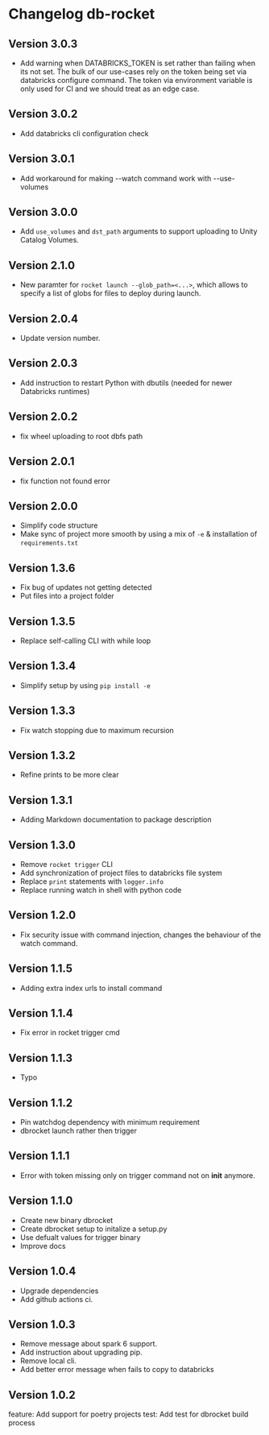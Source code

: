 # Changelog db-rocket

## Version 3.0.3
- Add warning when DATABRICKS_TOKEN is set rather than failing when its not set. The bulk of our use-cases rely on the token being set via databricks configure command. The token via environment variable is only used for CI and we should treat as an edge case.

## Version 3.0.2
- Add databricks cli configuration check

## Version 3.0.1
- Add workaround for making --watch command work with --use-volumes

## Version 3.0.0
- Add `use_volumes` and `dst_path` arguments to support uploading to Unity Catalog Volumes.

## Version 2.1.0
- New paramter for ``rocket launch --glob_path=<...>``, which allows to specify a list of globs for files to deploy during launch. 

## Version 2.0.4
- Update version number.

## Version 2.0.3
- Add instruction to restart Python with dbutils (needed for newer Databricks runtimes)

## Version 2.0.2
- fix wheel uploading to root dbfs path

## Version 2.0.1
- fix function not found error

## Version 2.0.0
- Simplify code structure
- Make sync of project more smooth by using a mix of `-e` & installation of `requirements.txt`

## Version 1.3.6

- Fix bug of updates not getting detected
- Put files into a project folder

## Version 1.3.5

- Replace self-calling CLI with while loop

## Version 1.3.4

- Simplify setup by using `pip install -e`

## Version 1.3.3

- Fix watch stopping due to maximum recursion

## Version 1.3.2

- Refine prints to be more clear

## Version 1.3.1

- Adding Markdown documentation to package description

## Version 1.3.0

- Remove `rocket trigger` CLI
- Add synchronization of project files to databricks file system
- Replace `print` statements with `logger.info`
- Replace running watch in shell with python code

## Version 1.2.0

- Fix security issue with command injection, changes the behaviour of the watch command.

## Version 1.1.5

- Adding extra index urls to install command

## Version 1.1.4

- Fix error in rocket trigger cmd

## Version 1.1.3

- Typo

## Version 1.1.2

- Pin watchdog dependency with minimum requirement
- dbrocket launch rather then trigger

## Version 1.1.1

- Error with token missing only on trigger command not on __init__ anymore.

## Version 1.1.0

- Create new binary dbrocket
- Create dbrocket setup to initalize a setup.py
- Use defualt values for trigger binary
- Improve docs

## Version 1.0.4

- Upgrade dependencies
- Add github actions ci.

## Version 1.0.3

- Remove message about spark 6 support.
- Add instruction about upgrading pip.
- Remove local cli.
- Add better error message when fails to copy to databricks

## Version 1.0.2

feature: Add support for poetry projects test: Add test for dbrocket build process

